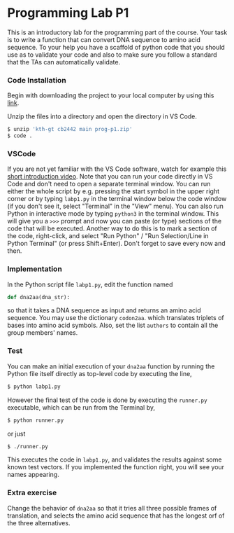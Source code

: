 # Programming Lab P1

This is an introductory lab for the programming part of the course. Your task is to write a function that can convert DNA sequence to amino acid sequence. To your help you have a scaffold of python code that you should use as to validate your code and also to make sure you follow a standard that the TAs can automatically validate.

### Code Installation

Begin with downloading the project to your local computer by using this [link](https://download-directory.github.io/?url=https%3A%2F%2Fgithub.com%2Fkth-gt%2Fcb2442%2Ftree%2Fmain%2Fprog%2Fp1).

Unzip the files into a directory and open the directory in VS Code.

```bash
$ unzip 'kth-gt cb2442 main prog-p1.zip'
$ code .
```

### VSCode

If you are not yet familiar with the VS Code software, watch for example this [short introduction video](https://code.visualstudio.com/docs/introvideos/basics). Note that you can run your code directly in VS Code and don't need to open a separate terminal window. You can run either the whole script by e.g. pressing the start symbol in the upper right corner or by typing `labp1.py` in the terminal window below the code window (if you don't see it, select "Terminal" in the "View" menu). You can also run Python in interactive mode by typing `python3` in the terminal window. This will give you a `>>>` prompt and now you can paste (or type) sections of the code that will be executed. Another way to do this is to mark a section of the code, right-click, and select "Run Python" / "Run Selection/Line in Python Terminal" (or press Shift+Enter). Don't forget to save every now and then.

### Implementation

In the Python script file `labp1.py`, edit the function named

```python
def dna2aa(dna_str):
```

so that it takes a DNA sequence as input and returns an amino acid sequence. You may use the dictionary `codon2aa`. which translates triplets of bases into amino acid symbols.
Also, set the list `authors` to contain all the group members' names.  

### Test

You can make an initial execution of your `dna2aa` function by running the Python file itself directly as top-level code by executing the line,

```bash
$ python labp1.py
```

However the final test of the code is done by executing the `runner.py` executable, which can be run from the Terminal by,

```bash
$ python runner.py
```

or just

```bash
$ ./runner.py
```

This executes the code in `labp1.py`, and validates the results against some known test vectors.
If you implemented the function right, you will see your names appearing.

### Extra exercise

Change the behavior of `dna2aa` so that it tries all three possible frames of translation, and selects the amino acid sequence that has the longest orf of the three alternatives.

